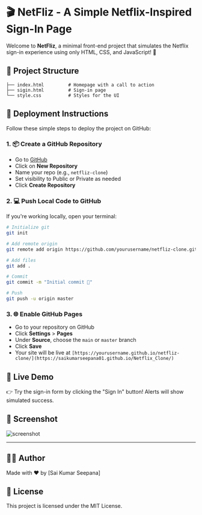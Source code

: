 
# 🎬 NetFliz - A Simple Netflix-Inspired Sign-In Page

Welcome to **NetFliz**, a minimal front-end project that simulates the Netflix sign-in experience using only HTML, CSS, and JavaScript! 🚀

## 📁 Project Structure

```
├── index.html         # Homepage with a call to action
├── sigin.html         # Sign-in page
└── style.css          # Styles for the UI
```

## 🚀 Deployment Instructions

Follow these simple steps to deploy the project on GitHub:

### 1. 📦 Create a GitHub Repository
- Go to [GitHub](https://github.com)
- Click on **New Repository**
- Name your repo (e.g., `netfliz-clone`)
- Set visibility to Public or Private as needed
- Click **Create Repository**

### 2. 💻 Push Local Code to GitHub

If you're working locally, open your terminal:

```bash
# Initialize git
git init

# Add remote origin
git remote add origin https://github.com/yourusername/netfliz-clone.git

# Add files
git add .

# Commit
git commit -m "Initial commit 🎉"

# Push
git push -u origin master
```

### 3. 🌐 Enable GitHub Pages

- Go to your repository on GitHub
- Click **Settings** > **Pages**
- Under **Source**, choose the `main` or `master` branch
- Click **Save**
- Your site will be live at `[https://yourusername.github.io/netfliz-clone/](https://saikumarseepana01.github.io/Netflix_Clone/)`

## 🧪 Live Demo

👉 Try the sign-in form by clicking the "Sign In" button! Alerts will show simulated success.

## 📸 Screenshot

![screenshot](https://www.whats-on-netflix.com/wp-content/uploads/2021/08/netflix-library-photo-scaled.jpg)

---

## 👩‍💻 Author

Made with ❤️ by [Sai Kumar Seepana]

## 📜 License

This project is licensed under the MIT License.
